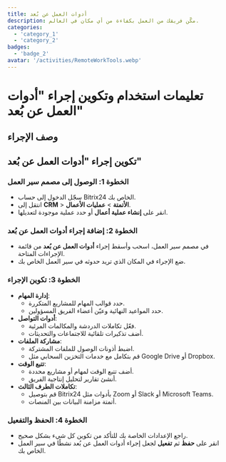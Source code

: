 ```yaml
---
title: أدوات العمل عن بُعد
description: مكّن فريقك من العمل بكفاءة من أي مكان في العالم.
categories: 
  - 'category_1'
  - 'category_2'
badges: 
  - 'badge_2'
avatar: '/activities/RemoteWorkTools.webp'
---
```

# تعليمات استخدام وتكوين إجراء "أدوات العمل عن بُعد"

## وصف الإجراء

## **تكوين إجراء "أدوات العمل عن بُعد"**

### الخطوة 1: الوصول إلى مصمم سير العمل
- سجّل الدخول إلى حساب Bitrix24 الخاص بك.
- انتقل إلى **CRM** > **الأتمتة** > **عمليات الأعمال**.
- انقر على **إنشاء عملية أعمال** أو حدد عملية موجودة لتعديلها.

### الخطوة 2: إضافة إجراء أدوات العمل عن بُعد
- في مصمم سير العمل، اسحب وأسقط إجراء **أدوات العمل عن بُعد** من قائمة الإجراءات المتاحة.
- ضع الإجراء في المكان الذي تريد حدوثه في سير العمل الخاص بك.

### الخطوة 3: تكوين الإجراء
- **إدارة المهام**:
  - حدد قوالب المهام للمشاريع المتكررة.
  - حدد المواعيد النهائية وعيّن أعضاء الفريق المسؤولين.
- **أدوات التواصل**:
  - فعّل تكاملات الدردشة والمكالمات المرئية.
  - أضف تذكيرات تلقائية للاجتماعات والتحديثات.
- **مشاركة الملفات**:
  - اضبط أذونات الوصول للملفات المشتركة.
  - قم بتكامل مع خدمات التخزين السحابي مثل Google Drive أو Dropbox.
- **تتبع الوقت**:
  - أضف تتبع الوقت لمهام أو مشاريع محددة.
  - أنشئ تقارير لتحليل إنتاجية الفريق.
- **تكاملات الطرف الثالث**:
  - قم بتوصيل Bitrix24 بأدوات مثل Zoom أو Slack أو Microsoft Teams.
  - أتمتة مزامنة البيانات بين المنصات.

### الخطوة 4: الحفظ والتفعيل
- راجع الإعدادات الخاصة بك للتأكد من تكوين كل شيء بشكل صحيح.
- انقر على **حفظ** ثم **تفعيل** لجعل إجراء أدوات العمل عن بُعد نشطًا في سير العمل الخاص بك.